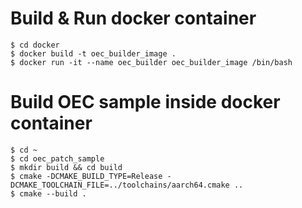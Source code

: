 # Build & Run docker container
```
$ cd docker
$ docker build -t oec_builder_image .
$ docker run -it --name oec_builder oec_builder_image /bin/bash
```

# Build OEC sample inside docker container
```
$ cd ~
$ cd oec_patch_sample
$ mkdir build && cd build
$ cmake -DCMAKE_BUILD_TYPE=Release -DCMAKE_TOOLCHAIN_FILE=../toolchains/aarch64.cmake ..
$ cmake --build .
```
